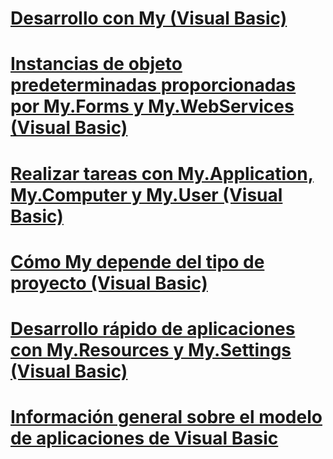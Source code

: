 # [Desarrollo con My (Visual Basic)](index.md)
# [Instancias de objeto predeterminadas proporcionadas por My.Forms y My.WebServices (Visual Basic)](default-object-instances-provided-by-my-forms-and-my-webservices.md)
# [Realizar tareas con My.Application, My.Computer y My.User (Visual Basic)](performing-tasks-with-my-application-my-computer-and-my-user.md)
# [Cómo My depende del tipo de proyecto (Visual Basic)](how-my-depends-on-project-type.md)
# [Desarrollo rápido de aplicaciones con My.Resources y My.Settings (Visual Basic)](rapid-application-development-with-my-resources-and-my-settings.md)
# [Información general sobre el modelo de aplicaciones de Visual Basic](overview-of-the-visual-basic-application-model.md)
